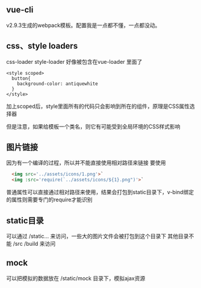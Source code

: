 ## vue-cli
v2.9.3生成的webpack模板。配置我是一点都不懂，一点都没动。

## css、style loaders
css-loader style-loader 好像被包含在vue-loader 里面了

```
<style scoped>
  button{
    background-color: antiquewhite
  }
</style>
```
加上scoped后，style里面所有的代码只会影响到所在的组件，原理是CSS属性选择器

但是注意，如果给模板一个类名，则它有可能受到全局环境的CSS样式影响

## 图片链接
因为有一个编译的过程，所以并不能直接使用相对路径来链接
要使用 
``` html
  <img src='../assets/icons/1.png'>`
  <img :src='require(`../assets/icons/${1}.png")'>`
```
普通属性可以直接通过相对路径来使用，结果会打包到static目录下，v-bind绑定的属性则需要专门的require才能识别

## static目录
可以通过 /static... 来访问，一些大的图片文件会被打包到这个目录下
其他目录不能 /src /build 来访问

## mock
可以把模拟的数据放在 /static/mock 目录下，模拟ajax资源